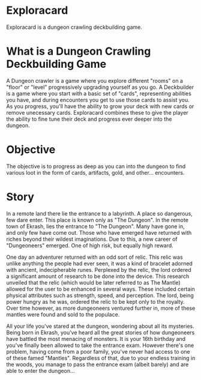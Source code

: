 # Exploracard
Exploracard is a dungeon crawling deckbuilding game.

# What is a Dungeon Crawling Deckbuilding Game
A Dungeon crawler is a game where you explore different "rooms" on a "floor" or "level" progressively upgrading yourself as you go. A Deckbuilder is a game where you start with a basic set of "cards", representing abilities you have, and during encounters you get to use those cards to assist you. As you progress, you'll have the ability to grow your deck with new cards or remove unecessary cards.
Exploracard combines these to give the player the ability to fine tune their deck and progress ever deeper into the dungeon.

# Objective
The objective is to progress as deep as you can into the dungeon to find various loot in the form of cards, artifacts, gold, and other... encounters.

# Story
In a remote land there lie the entrance to a labyrinth. A place so dangerous, few dare enter. This place is known only as "The Dungeon". In the remote town of Ekrash, lies the entrance to "The Dungeon". Many have gone in, and only few have come out. Those who have emerged have returned with riches beyond their wildest imaginations. Due to this, a new career of "Dungeoneers" emerged. One of high risk, but equally high reward.

One day an adventurer returned with an odd sort of relic. This relic was unlike anything the people had ever seen, it was a kind of bracelet adorned with ancient, indecipherable runes. Perplexed by the relic, the lord ordered a significant amount of research to be done into the device. This research unveiled that the relic (which would be later referred to as The Mantle) allowed for the user to be enhanced in several ways. These included certain physical attributes such as strength, speed, and perception. The lord, being power hungry as he was, ordered the relic to be kept only to the royalty. Over time however, as more dungeoneers ventured further in, more of these mantles were found and sold to the populace.

All your life you've stared at the dungeon, wondering about all its mysteries. Being born in Ekrash, you've heard all the great stories of how dungeoneers have battled the most menacing of monsters. It is your 16th birthday and you've finally been allowed to take the entrance exam. However there's one problem, having come from a poor family, you've never had access to one of these famed "Mantles". Regardless of that, due to your endless training in the woods, you manage to pass the entrance exam (albeit barely) and are able to enter the dungeon...
